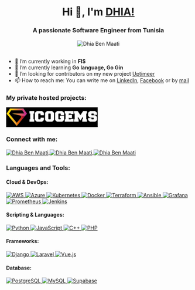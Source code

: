 <h1 align="center">Hi 👋, I'm <a href="#">DHIA!</a></h1>
<h3 align="center">A passionate Software Engineer from Tunisia</h3>

<div align="center">
 
<img align="center" src="https://gifdb.com/images/high/walking-duck-animated-happy-waddle-swnffm726l0qmw5j.gif" alt="Dhia Ben Maati" height="150" width="150" />

</div>
</br>

- 🔭 I’m currently working in **FIS**
- 🌱 I’m currently learning **Go language, Go Gin**
- 🤝 I’m looking for contributors on my new project [Uptimeer](https://github.com/dbenmaati/uptimeer)
- 📫 How to reach me: You can write me on [LinkedIn](https://www.linkedin.com/in/dbenmaati/), [Facebook](https://www.facebook.com/dhia.benmaati) or by [mail](mailto:d.benmaati@gmail.com)

### My private hosted projects:
<a href="https://icogems.com" target="blank">
  <img align="center" src="assets/icogems-logo.png" alt="Icogems ico calendar" height="54" width="250" />
</a>

### Connect with me:
<p align="left">
  <a href="https://www.linkedin.com/in/dbenmaati/" target="blank">
    <img align="center" src="https://raw.githubusercontent.com/rahuldkjain/github-profile-readme-generator/master/src/images/icons/Social/linked-in-alt.svg" alt="Dhia Ben Maati" height="30" width="40" />
  </a>
  <a href="https://www.facebook.com/dhia.benmaati" target="blank">
    <img align="center" src="https://raw.githubusercontent.com/rahuldkjain/github-profile-readme-generator/master/src/images/icons/Social/facebook.svg" alt="Dhia Ben Maati" height="30" width="40" />
  </a>
  <a href="https://www.instagram.com/dhia.maati/" target="blank">
    <img align="center" src="https://raw.githubusercontent.com/rahuldkjain/github-profile-readme-generator/master/src/images/icons/Social/instagram.svg" alt="Dhia Ben Maati" height="30" width="40" />
  </a>
</p>

### Languages and Tools:
#### Cloud & DevOps:
<p align="left">
  <a href="https://aws.amazon.com/" target="_blank"> <img src="https://cdn.jsdelivr.net/gh/devicons/devicon@latest/icons/amazonwebservices/amazonwebservices-original-wordmark.svg" alt="AWS" width="40" height="40"/> </a>
  <a href="https://azure.microsoft.com/" target="_blank"> <img src="https://cdn.jsdelivr.net/gh/devicons/devicon@latest/icons/azure/azure-original.svg" alt="Azure" width="40" height="40"/> </a>
  <a href="https://kubernetes.io/" target="_blank"> <img src="https://cdn.jsdelivr.net/gh/devicons/devicon@latest/icons/kubernetes/kubernetes-original.svg" alt="Kubernetes" width="40" height="40"/> </a>
  <a href="https://www.docker.com/" target="_blank"> <img src="https://cdn.jsdelivr.net/gh/devicons/devicon@latest/icons/docker/docker-plain.svg" alt="Docker" width="40" height="40"/> </a>
  <a href="https://www.terraform.io/" target="_blank"> <img src="https://cdn.jsdelivr.net/gh/devicons/devicon@latest/icons/terraform/terraform-original-wordmark.svg" alt="Terraform" width="40" height="40"/> </a>
  <a href="https://www.ansible.com/" target="_blank"> <img src="https://cdn.jsdelivr.net/gh/devicons/devicon@latest/icons/ansible/ansible-original.svg" alt="Ansible" width="40" height="40"/> </a>
  <a href="https://grafana.com/" target="_blank"> <img src="https://cdn.jsdelivr.net/gh/devicons/devicon@latest/icons/grafana/grafana-original-wordmark.svg" alt="Grafana" width="40" height="40"/> </a>
  <a href="https://prometheus.io/" target="_blank"> <img src="https://cdn.jsdelivr.net/gh/devicons/devicon@latest/icons/prometheus/prometheus-original.svg" alt="Prometheus" width="40" height="40"/> </a>
  <a href="https://www.jenkins.io/" target="_blank"> <img src="https://cdn.jsdelivr.net/gh/devicons/devicon@latest/icons/jenkins/jenkins-original.svg" alt="Jenkins" width="40" height="40"/> </a>
</p>

#### Scripting & Languages:
<p align="left">
  <a href="https://www.python.org/" target="_blank"> <img src="https://cdn.jsdelivr.net/gh/devicons/devicon@latest/icons/python/python-original.svg" alt="Python" width="40" height="40"/> </a>
  <a href="https://www.javascript.com/" target="_blank"> <img src="https://cdn.jsdelivr.net/gh/devicons/devicon@latest/icons/javascript/javascript-original.svg" alt="JavaScript" width="40" height="40"/> </a>
  <a href="https://isocpp.org/" target="_blank"> <img src="https://cdn.jsdelivr.net/gh/devicons/devicon@latest/icons/cplusplus/cplusplus-original.svg" alt="C++" width="40" height="40"/> </a>
  <a href="https://www.php.net/" target="_blank"> <img src="https://cdn.jsdelivr.net/gh/devicons/devicon@latest/icons/php/php-original.svg" alt="PHP" width="40" height="40"/> </a>
</p>

#### Frameworks:
<p align="left">
  <a href="https://www.djangoproject.com/" target="_blank"> <img src="https://cdn.jsdelivr.net/gh/devicons/devicon@latest/icons/django/django-plain.svg" alt="Django" width="40" height="40"/> </a>
  <a href="https://laravel.com/" target="_blank"> <img src="https://cdn.jsdelivr.net/gh/devicons/devicon@latest/icons/laravel/laravel-original.svg" alt="Laravel" width="40" height="40"/> </a>
  <a href="https://vuejs.org/" target="_blank"> <img src="https://cdn.jsdelivr.net/gh/devicons/devicon@latest/icons/vuejs/vuejs-original.svg" alt="Vue.js" width="40" height="40"/> </a>
</p>

#### Database:
<p align="left">
  <a href="https://www.postgresql.org/" target="_blank"> <img src="https://cdn.jsdelivr.net/gh/devicons/devicon@latest/icons/postgresql/postgresql-original.svg" alt="PostgreSQL" width="40" height="40"/> </a>
  <a href="https://www.mysql.com/" target="_blank"> <img src="https://cdn.jsdelivr.net/gh/devicons/devicon@latest/icons/mysql/mysql-original.svg" alt="MySQL" width="40" height="40"/> </a>
  <a href="https://supabase.io/" target="_blank"> <img src="https://cdn.jsdelivr.net/gh/devicons/devicon@latest/icons/supabase/supabase-original.svg" alt="Supabase" width="40" height="40"/> </a>
</p>
